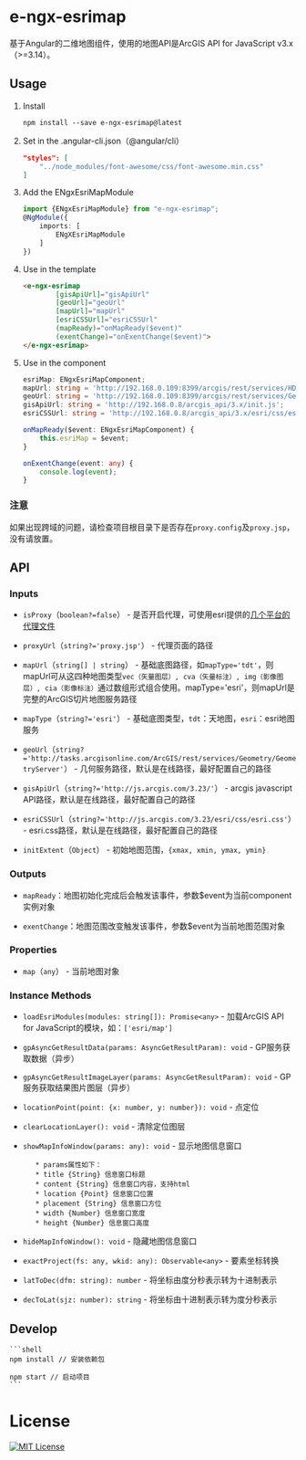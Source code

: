 # e-ngx-esrimap

基于Angular的二维地图组件，使用的地图API是ArcGIS API for JavaScript v3.x（>=3.14）。

## Usage

1. Install

	```shell
	npm install --save e-ngx-esrimap@latest
	```

2. Set in the .angular-cli.json（@angular/cli）

	```json
    "styles": [
        "../node_modules/font-awesome/css/font-awesome.min.css"
    ]
	```

3. Add the ENgxEsriMapModule

	```typescript
	import {ENgxEsriMapModule} from "e-ngx-esrimap";
	@NgModule({
	    imports: [
	        ENgXEsriMapModule
	    ]
	})
	```

4. Use in the template

	```html
    <e-ngx-esrimap
            [gisApiUrl]="gisApiUrl"
            [geoUrl]="geoUrl"
            [mapUrl]="mapUrl"
            [esriCSSUrl]="esriCSSUrl"
            (mapReady)="onMapReady($event)"
            (exentChange)="onExentChange($event)">
    </e-ngx-esrimap>
	```

5. Use in the component

	```typescript
    esriMap: ENgxEsriMapComponent;
    mapUrl: string = 'http://192.168.0.109:8399/arcgis/rest/services/HD_BASEMAP/MapServer';
    geoUrl: string = 'http://192.168.0.109:8399/arcgis/rest/services/Geometry/GeometryServer';
    gisApiUrl: string = 'http://192.168.0.8/arcgis_api/3.x/init.js';
    esriCSSUrl: string = 'http://192.168.0.8/arcgis_api/3.x/esri/css/esri.css'; // esri.css路径

    onMapReady($event: ENgxEsriMapComponent) {
        this.esriMap = $event;
    }

    onExentChange(event: any) {
        console.log(event);
    }
	```

### 注意

如果出现跨域的问题，请检查项目根目录下是否存在`proxy.config`及`proxy.jsp`，没有请放置。

## API

### Inputs

- `isProxy`（`boolean?=false`） - 是否开启代理，可使用esri提供的[几个平台的代理文件](https://github.com/Esri/resource-proxy)

- `proxyUrl`（`string?='proxy.jsp'`） - 代理页面的路径

- `mapUrl`（`string[] | string`） - 基础底图路径，如`mapType='tdt'`，则mapUrl可从这四种地图类型`vec（矢量图层）, cva（矢量标注）, img（影像图层）, cia（影像标注）`通过数组形式组合使用。mapType='esri'，则mapUrl是完整的ArcGIS切片地图服务路径

- `mapType`（`string?='esri'`） - 基础底图类型，`tdt`：天地图，`esri`：esri地图服务

- `geoUrl`（`string?='http://tasks.arcgisonline.com/ArcGIS/rest/services/Geometry/GeometryServer'`） - 几何服务路径，默认是在线路径，最好配置自己的路径

- `gisApiUrl`（`string?='http://js.arcgis.com/3.23/'`） - arcgis javascript API路径，默认是在线路径，最好配置自己的路径

- `esriCSSUrl`（`string?='http://js.arcgis.com/3.23/esri/css/esri.css'`） - esri.css路径，默认是在线路径，最好配置自己的路径

- `initExtent`（`Object`） - 初始地图范围，`{xmax, xmin, ymax, ymin}`

### Outputs

- `mapReady`：地图初始化完成后会触发该事件，参数$event为当前component实例对象

- `exentChange`：地图范围改变触发该事件，参数$event为当前地图范围对象

### Properties

- `map`（`any`） - 当前地图对象

### Instance Methods

- `loadEsriModules(modules: string[]): Promise<any>` - 加载ArcGIS API for JavaScript的模块，如：`['esri/map']`

- `gpAsyncGetResultData(params: AsyncGetResultParam): void` - GP服务获取数据（异步）

- `gpAsyncGetResultImageLayer(params: AsyncGetResultParam): void` - GP服务获取结果图片图层（异步）

- `locationPoint(point: {x: number, y: number}): void` - 点定位

- `clearLocationLayer(): void` - 清除定位图层

- `showMapInfoWindow(params: any): void` - 显示地图信息窗口

         * params属性如下：
         * title {String} 信息窗口标题
         * content {String} 信息窗口内容，支持html
         * location {Point} 信息窗口位置
         * placement {String} 信息窗口方位
         * width {Number} 信息窗口宽度
         * height {Number} 信息窗口高度

- `hideMapInfoWindow(): void` - 隐藏地图信息窗口

- `exactProject(fs: any, wkid: any): Observable<any>` - 要素坐标转换

- `latToDec(dfm: string): number` - 将坐标由度分秒表示转为十进制表示

- `decToLat(sjz: number): string` - 将坐标由十进制表示转为度分秒表示

## Develop

	```shell
	npm install // 安装依赖包
	
	npm start // 启动项目
	```

# License

[![MIT License](https://img.shields.io/badge/license-MIT-blue.svg?style=flat)](/LICENSE)

